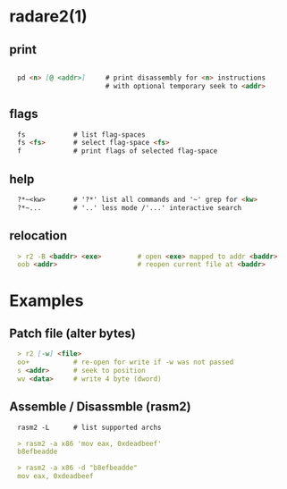 # radare2(1)

## print
```markdown

  pd <n> [@ <addr>]     # print disassembly for <n> instructions
                        # with optional temporary seek to <addr>
```

## flags
```markdown
  fs            # list flag-spaces
  fs <fs>       # select flag-space <fs>
  f             # print flags of selected flag-space
```

## help
```markdown
  ?*~<kw>       # '?*' list all commands and '~' grep for <kw>
  ?*~...        # '..' less mode /'...' interactive search
```

## relocation
```markdown
  > r2 -B <baddr> <exe>         # open <exe> mapped to addr <baddr>
  oob <addr>                    # reopen current file at <baddr>
```

# Examples

## Patch file (alter bytes)
```markdown
  > r2 [-w] <file>
  oo+           # re-open for write if -w was not passed
  s <addr>      # seek to position
  wv <data>     # write 4 byte (dword)
```

## Assemble / Disassmble (rasm2)
```markdown
  rasm2 -L      # list supported archs

  > rasm2 -a x86 'mov eax, 0xdeadbeef'
  b8efbeadde

  > rasm2 -a x86 -d "b8efbeadde"
  mov eax, 0xdeadbeef
```
